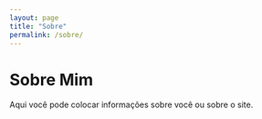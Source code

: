 ```yaml
---
layout: page
title: "Sobre"
permalink: /sobre/
---
```


# Sobre Mim
Aqui você pode colocar informações sobre você ou sobre o site.
